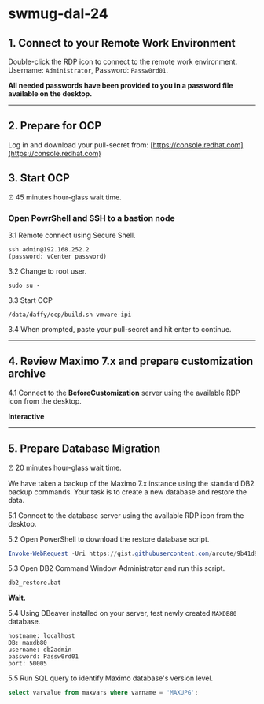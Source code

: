 # swmug-dal-24



## 1. Connect to your Remote Work Environment

Double-click the RDP icon to connect to the remote work environment. Username: `Administrator`, Password: `Passw0rd01`.

**All needed passwords have been provided to you in a password file available on the desktop.**

---

## 2. Prepare for OCP

Log in and download your pull-secret from: [https://console.redhat.com](https://console.redhat.com)

## 3. Start OCP

⏰ 45 minutes hour-glass wait time.

### Open PowrShell and SSH to a bastion node

3.1 Remote connect using Secure Shell.
```shell
ssh admin@192.168.252.2
(password: vCenter password)
```
3.2 Change to root user.
```shell
sudo su -
```
3.3 Start OCP
```shell
/data/daffy/ocp/build.sh vmware-ipi
```
3.4 When prompted, paste your pull-secret and hit enter to continue.

---

## 4. Review Maximo 7.x and prepare customization archive

4.1 Connect to the **BeforeCustomization** server using the available RDP icon from the desktop.

**Interactive**

---

## 5. Prepare Database Migration

⏰ 20 minutes hour-glass wait time.

We have taken a backup of the Maximo 7.x instance using the standard DB2 backup commands. Your task is to create a new database and restore the data.

5.1 Connect to the database server using the available RDP icon from the desktop.

5.2 Open PowerShell to download the restore database script.
```powershell
Invoke-WebRequest -Uri https://gist.githubusercontent.com/aroute/9b41d9cb6e6cd3af341deedcc006bf2a/raw/6039688f10361a614ae3ec40d32bf7d1eb6f16fb/db2_restore.bat -OutFile C:\IBM\SQLLIB\BIN\db2_restore.bat
```
5.3 Open DB2 Command Window Administrator and run this script.
```bat
db2_restore.bat
```

**Wait.**

5.4 Using DBeaver installed on your server, test newly created `MAXDB80` database.
```
hostname: localhost
DB: maxdb80
username: db2admin
password: Passw0rd01
port: 50005
```
5.5 Run SQL query to identify Maximo database's version level.
```sql
select varvalue from maxvars where varname = 'MAXUPG';
```
